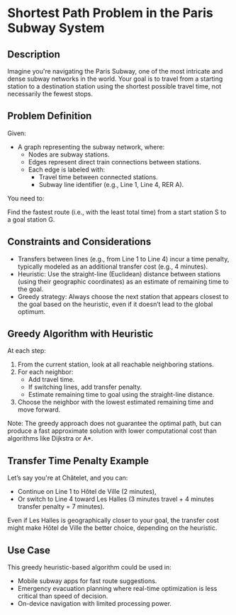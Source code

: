 # Shortest Path Problem in the Paris Subway System

## Description

Imagine you're navigating the Paris Subway, one of the most intricate and dense subway networks in the world. Your goal is to travel from a starting station to a destination station using the shortest possible travel time, not necessarily the fewest stops.

## Problem Definition

Given:

- A graph representing the subway network, where:
    - Nodes are subway stations.
    - Edges represent direct train connections between stations.
    - Each edge is labeled with:
        - Travel time between connected stations.
        - Subway line identifier (e.g., Line 1, Line 4, RER A).

You need to:

Find the fastest route (i.e., with the least total time) from a start station S to a goal station G.

## Constraints and Considerations

- Transfers between lines (e.g., from Line 1 to Line 4) incur a time penalty, typically modeled as an additional transfer cost (e.g., 4 minutes).
- Heuristic: Use the straight-line (Euclidean) distance between stations (using their geographic coordinates) as an estimate of remaining time to the goal.
- Greedy strategy: Always choose the next station that appears closest to the goal based on the heuristic, even if it doesn’t lead to the global optimum.

## Greedy Algorithm with Heuristic

At each step:

1. From the current station, look at all reachable neighboring stations.
2. For each neighbor:
    - Add travel time.
    - If switching lines, add transfer penalty.
    - Estimate remaining time to goal using the straight-line distance.
3. Choose the neighbor with the lowest estimated remaining time and move forward.

Note: The greedy approach does not guarantee the optimal path, but can produce a fast approximate solution with lower computational cost than algorithms like Dijkstra or A*.

## Transfer Time Penalty Example

Let’s say you're at Châtelet, and you can:

- Continue on Line 1 to Hôtel de Ville (2 minutes),
- Or switch to Line 4 toward Les Halles (3 minutes travel + 4 minutes transfer penalty = 7 minutes).

Even if Les Halles is geographically closer to your goal, the transfer cost might make Hôtel de Ville the better choice, depending on the heuristic.

## Use Case

This greedy heuristic-based algorithm could be used in:

- Mobile subway apps for fast route suggestions.
- Emergency evacuation planning where real-time optimization is less critical than speed of decision.
- On-device navigation with limited processing power.
